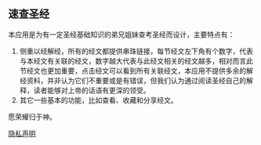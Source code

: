 
## 速查圣经

本应用是为有一定圣经基础知识的弟兄姐妹查考圣经而设计，主要特点有：

  1. 侧重以经解经，所有的经文都提供串珠链接，每节经文左下角有个数字，代表与本经文有关联的经文，数字越大代表与此经文相关的经文越多，相对而言此节经文也更加重要，点击经文可以看到所有关联经文，本应用不提供多余的解经资料，并非认为它们不重要或是有错误，但我们认为通过阅读圣经自己的解释，读者能够对上帝的话语有更深的领受。
  2. 其它一些基本的功能，比如查看、收藏和分享经文。

愿荣耀归于神。

[隐私声明](privacy)